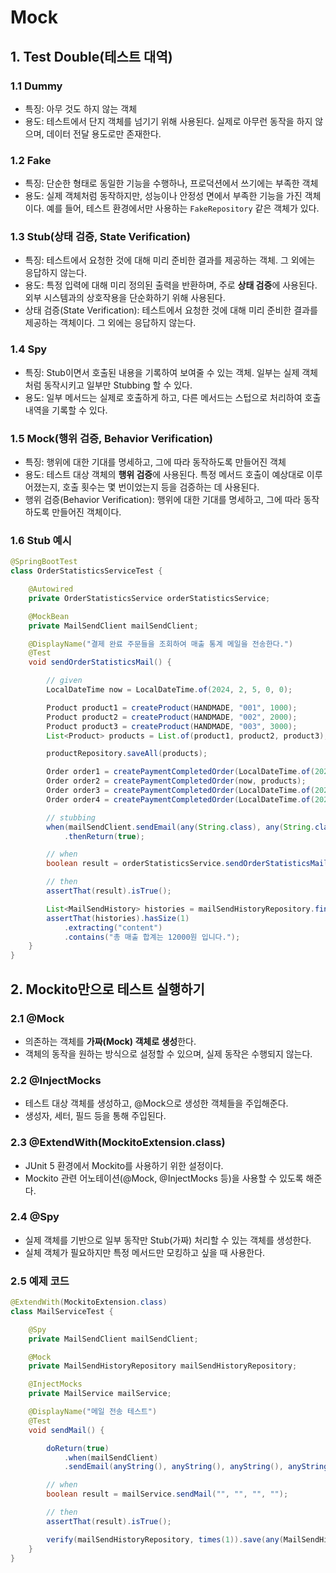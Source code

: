 # Mock

## 1. Test Double(테스트 대역)

### 1.1 Dummy

- 특징: 아무 것도 하지 않는 객체
- 용도: 테스트에서 단지 객체를 넘기기 위해 사용된다. 실제로 아무런 동작을 하지 않으며, 데이터 전달 용도로만 존재한다.

### 1.2 Fake

- 특징: 단순한 형태로 동일한 기능을 수행하나, 프로덕션에서 쓰기에는 부족한 객체
- 용도: 실제 객체처럼 동작하지만, 성능이나 안정성 면에서 부족한 기능을 가진 객체이다. 예를 들어, 테스트 환경에서만 사용하는 `FakeRepository` 같은 객체가 있다.

### 1.3 Stub(상태 검증, State Verification)

- 특징: 테스트에서 요청한 것에 대해 미리 준비한 결과를 제공하는 객체. 그 외에는 응답하지 않는다.
- 용도: 특정 입력에 대해 미리 정의된 출력을 반환하며, 주로 **상태 검증**에 사용된다. 외부 시스템과의 상호작용을 단순화하기 위해 사용된다.
- 상태 검증(State Verification): 테스트에서 요청한 것에 대해 미리 준비한 결과를 제공하는 객체이다. 그 외에는 응답하지 않는다.

### 1.4 Spy

- 특징: Stub이면서 호출된 내용을 기록하여 보여줄 수 있는 객체. 일부는 실제 객체처럼 동작시키고 일부만 Stubbing 할 수 있다.
- 용도: 일부 메서드는 실제로 호출하게 하고, 다른 메서드는 스텁으로 처리하여 호출 내역을 기록할 수 있다.

### 1.5 Mock(행위 검증, Behavior Verification)

- 특징: 행위에 대한 기대를 명세하고, 그에 따라 동작하도록 만들어진 객체
- 용도: 테스트 대상 객체의 **행위 검증**에 사용된다. 특정 메서드 호출이 예상대로 이루어졌는지, 호출 횟수는 몇 번이었는지 등을 검증하는 데 사용된다.
- 행위 검증(Behavior Verification): 행위에 대한 기대를 명세하고, 그에 따라 동작하도록 만들어진 객체이다.

### 1.6 Stub 예시

```java
@SpringBootTest
class OrderStatisticsServiceTest {

    @Autowired
    private OrderStatisticsService orderStatisticsService;

    @MockBean
    private MailSendClient mailSendClient;

    @DisplayName("결제 완료 주문들을 조회하여 매출 통계 메일을 전송한다.")
    @Test
    void sendOrderStatisticsMail() {

        // given
        LocalDateTime now = LocalDateTime.of(2024, 2, 5, 0, 0);

        Product product1 = createProduct(HANDMADE, "001", 1000);
        Product product2 = createProduct(HANDMADE, "002", 2000);
        Product product3 = createProduct(HANDMADE, "003", 3000);
        List<Product> products = List.of(product1, product2, product3);

        productRepository.saveAll(products);

        Order order1 = createPaymentCompletedOrder(LocalDateTime.of(2024, 2, 4, 23, 59, 59), products);
        Order order2 = createPaymentCompletedOrder(now, products);
        Order order3 = createPaymentCompletedOrder(LocalDateTime.of(2024, 2, 5, 23, 59, 59), products);
        Order order4 = createPaymentCompletedOrder(LocalDateTime.of(2024, 2, 6, 0, 0), products);

        // stubbing
        when(mailSendClient.sendEmail(any(String.class), any(String.class), any(String.class), any(String.class)))
            .thenReturn(true);

        // when
        boolean result = orderStatisticsService.sendOrderStatisticsMail(LocalDate.of(2024, 2, 5), "test@test.com");

        // then
        assertThat(result).isTrue();

        List<MailSendHistory> histories = mailSendHistoryRepository.findAll();
        assertThat(histories).hasSize(1)
            .extracting("content")
            .contains("총 매출 합계는 12000원 입니다.");
    }
}
```

## 2. Mockito만으로 테스트 실행하기

### 2.1 @Mock

- 의존하는 객체를 **가짜(Mock) 객체로 생성**한다.
- 객체의 동작을 원하는 방식으로 설정할 수 있으며, 실제 동작은 수행되지 않는다.

### 2.2 @InjectMocks

- 테스트 대상 객체를 생성하고, @Mock으로 생성한 객체들을 주입해준다.
- 생성자, 세터, 필드 등을 통해 주입된다.

### 2.3 @ExtendWith(MockitoExtension.class)

- JUnit 5 환경에서 Mockito를 사용하기 위한 설정이다.
- Mockito 관련 어노테이션(@Mock, @InjectMocks 등)을 사용할 수 있도록 해준다.

### 2.4 @Spy

- 실제 객체를 기반으로 일부 동작만 Stub(가짜) 처리할 수 있는 객체를 생성한다.
- 실체 객체가 필요하지만 특정 메서드만 모킹하고 싶을 때 사용한다.

### 2.5 예제 코드

```java
@ExtendWith(MockitoExtension.class)
class MailServiceTest {

    @Spy
    private MailSendClient mailSendClient;

    @Mock
    private MailSendHistoryRepository mailSendHistoryRepository;

    @InjectMocks
    private MailService mailService;

    @DisplayName("메일 전송 테스트")
    @Test
    void sendMail() {

        doReturn(true)
            .when(mailSendClient)
            .sendEmail(anyString(), anyString(), anyString(), anyString());

        // when
        boolean result = mailService.sendMail("", "", "", "");

        // then
        assertThat(result).isTrue();

        verify(mailSendHistoryRepository, times(1)).save(any(MailSendHistory.class));
    }
}
```
